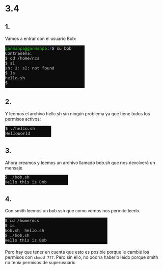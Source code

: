 # 3.4
## 1.
Vamos a entrar con el usuario Bob:

![img](https://github.com/pgarman524/DespliegueWeb/blob/master/lab_01/imagenes/3.4/01_Entrar_como_user_bob.PNG)

## 2.
Y leemos el archivo hello.sh sin ningún problema ya que tiene todos los permisos activos:

![img](https://github.com/pgarman524/DespliegueWeb/blob/master/lab_01/imagenes/3.4/02_bob_lee_hello.PNG)

## 3.
Ahora creamos y leemos un archivo llamado bob.sh que nos devolverá un mensaje.

![img](https://github.com/pgarman524/DespliegueWeb/blob/master/lab_01/imagenes/3.4/03_bob_lee_archivo_bob.PNG)

## 4.
Con smith leemos un bob.ssh que como vemos nos permite leerlo.

![img](https://github.com/pgarman524/DespliegueWeb/blob/master/lab_01/imagenes/3.4/04_smith_lee_bob.PNG)

Pero hay que tener en cuenta que esto es posible porque le cambié los permisos con `chmod 777`.  Pero sin ello, no podría haberlo leído porque smith no tenía permisos de superusuario

